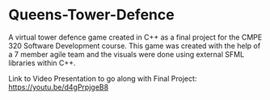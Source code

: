 # Queens-Tower-Defence
A virtual tower defence game created in C++ as a final project for the CMPE 320 Software Development course.
This game was created with the help of a 7 member agile team and the visuals were done using external SFML libraries within C++.

Link to Video Presentation to go along with Final Project: https://youtu.be/d4gPrpjgeB8
